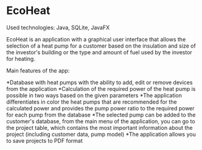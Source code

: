 # EcoHeat
Used technologies: Java, SQLite, JavaFX

EcoHeat is an application with a graphical user interface that allows the selection of a heat pump for a customer based on the insulation and size of the investor's building or the type and amount of fuel used by the investor for heating.

Main features of the app:

*Database with heat pumps with the ability to add, edit or remove devices from the application
*Calculation of the required power of the heat pump is possible in two ways based on the given parameters
*The application differentiates in color the heat pumps that are recommended for the calculated power and provides the pump power ratio to the required power for each pump from the database
*The selected pump can be added to the customer's database, from the main menu of the application, you can go to the project table, which contains the most important information about the project (including customer data, pump model) 
*The application allows you to save projects to PDF format
